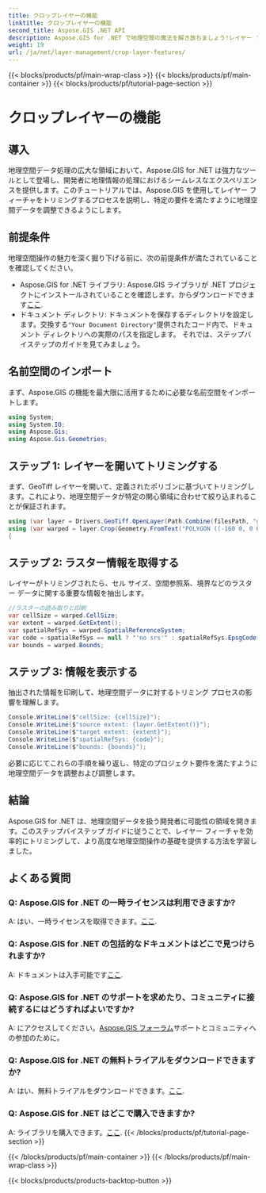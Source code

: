 ```yaml
---
title: クロップレイヤーの機能
linktitle: クロップレイヤーの機能
second_title: Aspose.GIS .NET API
description: Aspose.GIS for .NET で地理空間の魔法を解き放ちましょう!レイヤー フィーチャを簡単にトリミングします。今すぐ無料トライアルをダウンロードしてください。 #Aspose #GIS #地理空間
weight: 19
url: /ja/net/layer-management/crop-layer-features/
---
```


{{< blocks/products/pf/main-wrap-class >}}
{{< blocks/products/pf/main-container >}}
{{< blocks/products/pf/tutorial-page-section >}}

# クロップレイヤーの機能

## 導入
地理空間データ処理の広大な領域において、Aspose.GIS for .NET は強力なツールとして登場し、開発者に地理情報の処理におけるシームレスなエクスペリエンスを提供します。このチュートリアルでは、Aspose.GIS を使用してレイヤー フィーチャをトリミングするプロセスを説明し、特定の要件を満たすように地理空間データを調整できるようにします。
## 前提条件
地理空間操作の魅力を深く掘り下げる前に、次の前提条件が満たされていることを確認してください。
-  Aspose.GIS for .NET ライブラリ: Aspose.GIS ライブラリが .NET プロジェクトにインストールされていることを確認します。からダウンロードできます[ここ](https://releases.aspose.com/gis/net/).
- ドキュメント ディレクトリ: ドキュメントを保存するディレクトリを設定します。交換する`"Your Document Directory"`提供されたコード内で、ドキュメント ディレクトリへの実際のパスを指定します。
それでは、ステップバイステップのガイドを見てみましょう。
## 名前空間のインポート
まず、Aspose.GIS の機能を最大限に活用するために必要な名前空間をインポートします。
```csharp
using System;
using System.IO;
using Aspose.Gis;
using Aspose.Gis.Geometries;
```
## ステップ 1: レイヤーを開いてトリミングする
まず、GeoTiff レイヤーを開いて、定義されたポリゴンに基づいてトリミングします。これにより、地理空間データが特定の関心領域に合わせて絞り込まれることが保証されます。
```csharp
using (var layer = Drivers.GeoTiff.OpenLayer(Path.Combine(filesPath, "geodetic_world.tif")))
using (var warped = layer.Crop(Geometry.FromText("POLYGON ((-160 0, 0 60, 160 0, 0 -160, -160 0))")))
{
```
## ステップ 2: ラスター情報を取得する
レイヤーがトリミングされたら、セル サイズ、空間参照系、境界などのラスター データに関する重要な情報を抽出します。
```csharp
//ラスターの読み取りと印刷
var cellSize = warped.CellSize;
var extent = warped.GetExtent();
var spatialRefSys = warped.SpatialReferenceSystem;
var code = spatialRefSys == null ? "'no srs'" : spatialRefSys.EpsgCode.ToString();
var bounds = warped.Bounds;
```
## ステップ 3: 情報を表示する
抽出された情報を印刷して、地理空間データに対するトリミング プロセスの影響を理解します。
```csharp
Console.WriteLine($"cellSize: {cellSize}");
Console.WriteLine($"source extent: {layer.GetExtent()}");
Console.WriteLine($"target extent: {extent}");
Console.WriteLine($"spatialRefSys: {code}");
Console.WriteLine($"bounds: {bounds}");
```
必要に応じてこれらの手順を繰り返し、特定のプロジェクト要件を満たすように地理空間データを調整および調整します。
## 結論
Aspose.GIS for .NET は、地理空間データを扱う開発者に可能性の領域を開きます。このステップバイステップ ガイドに従うことで、レイヤー フィーチャを効率的にトリミングして、より高度な地理空間操作の基礎を提供する方法を学習しました。
## よくある質問
### Q: Aspose.GIS for .NET の一時ライセンスは利用できますか?
 A: はい、一時ライセンスを取得できます。[ここ](https://purchase.aspose.com/temporary-license/).
### Q: Aspose.GIS for .NET の包括的なドキュメントはどこで見つけられますか?
 A: ドキュメントは入手可能です[ここ](https://reference.aspose.com/gis/net/).
### Q: Aspose.GIS for .NET のサポートを求めたり、コミュニティに接続するにはどうすればよいですか?
 A: にアクセスしてください。[Aspose.GIS フォーラム](https://forum.aspose.com/c/gis/33)サポートとコミュニティへの参加のために。
### Q: Aspose.GIS for .NET の無料トライアルをダウンロードできますか?
 A: はい、無料トライアルをダウンロードできます。[ここ](https://releases.aspose.com/).
### Q: Aspose.GIS for .NET はどこで購入できますか?
 A: ライブラリを購入できます。[ここ](https://purchase.aspose.com/buy).
{{< /blocks/products/pf/tutorial-page-section >}}

{{< /blocks/products/pf/main-container >}}
{{< /blocks/products/pf/main-wrap-class >}}

{{< blocks/products/products-backtop-button >}}
